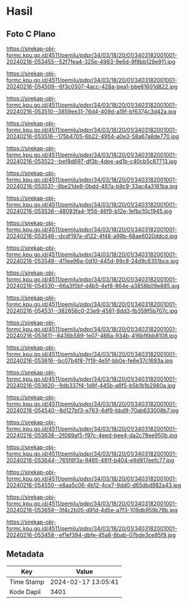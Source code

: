 # Hasil

## Foto C Plano

https://sirekap-obj-formc.kpu.go.id/4511/pemilu/pdpr/34/03/18/20/01/3403182001001-20240216-053455--52f7fea4-325e-4963-9e6d-9f8bb128e911.jpg

https://sirekap-obj-formc.kpu.go.id/4511/pemilu/pdpr/34/03/18/20/01/3403182001001-20240216-054509--6f3c0507-4acc-428a-bea1-bbe81601d822.jpg

https://sirekap-obj-formc.kpu.go.id/4511/pemilu/pdpr/34/03/18/20/01/3403182001001-20240216-053510--3859ee31-76d4-409d-a19f-bf6374c3d42a.jpg

https://sirekap-obj-formc.kpu.go.id/4511/pemilu/pdpr/34/03/18/20/01/3403182001001-20240216-053516--175b4705-6b22-4954-a0e3-58a67a8de770.jpg

https://sirekap-obj-formc.kpu.go.id/4511/pemilu/pdpr/34/03/18/20/01/3403182001001-20240216-053522--bef8d697-df3b-4dee-ad1b-c40cb5c87713.jpg

https://sirekap-obj-formc.kpu.go.id/4511/pemilu/pdpr/34/03/18/20/01/3403182001001-20240216-053531--8be21de8-0bdd-487a-b9c9-33ac4a3161ba.jpg

https://sirekap-obj-formc.kpu.go.id/4511/pemilu/pdpr/34/03/18/20/01/3403182001001-20240216-053536--48093fa4-1f56-46f9-b12e-1efbc10c1945.jpg

https://sirekap-obj-formc.kpu.go.id/4511/pemilu/pdpr/34/03/18/20/01/3403182001001-20240216-053546--dcdf197a-d122-4f48-a99b-68ae6020ddcd.jpg

https://sirekap-obj-formc.kpu.go.id/4511/pemilu/pdpr/34/03/18/20/01/3403182001001-20240216-053548--411ee96a-0d10-445d-99c8-24d9c6351bce.jpg

https://sirekap-obj-formc.kpu.go.id/4511/pemilu/pdpr/34/03/18/20/01/3403182001001-20240216-054530--66a3f0bf-d4b5-4ef8-864e-a3858b09e885.jpg

https://sirekap-obj-formc.kpu.go.id/4511/pemilu/pdpr/34/03/18/20/01/3403182001001-20240216-054531--382656c0-23e9-4581-8dd3-fb359f5b707c.jpg

https://sirekap-obj-formc.kpu.go.id/4511/pemilu/pdpr/34/03/18/20/01/3403182001001-20240216-053611--8436b589-1e07-466a-934b-416bf6bb8108.jpg

https://sirekap-obj-formc.kpu.go.id/4511/pemilu/pdpr/34/03/18/20/01/3403182001001-20240216-053616--bc07b4f8-7f19-4e5f-bb0e-fe6e37c1693a.jpg

https://sirekap-obj-formc.kpu.go.id/4511/pemilu/pdpr/34/03/18/20/01/3403182001001-20240216-053620--9db337f4-1d8f-445b-a6f5-b5b1b1b2980a.jpg

https://sirekap-obj-formc.kpu.go.id/4511/pemilu/pdpr/34/03/18/20/01/3403182001001-20240216-054540--8d127bf3-e763-4df9-bbd9-70ab633008b7.jpg

https://sirekap-obj-formc.kpu.go.id/4511/pemilu/pdpr/34/03/18/20/01/3403182001001-20240216-053638--2f089af5-f97c-4eed-bee4-da2c78ee950b.jpg

https://sirekap-obj-formc.kpu.go.id/4511/pemilu/pdpr/34/03/18/20/01/3403182001001-20240216-053644--765f8f3a-9465-481f-b404-e9d917eefc77.jpg

https://sirekap-obj-formc.kpu.go.id/4511/pemilu/pdpr/34/03/18/20/01/3403182001001-20240216-054550--e8aa5c06-4b12-4ce7-9dd0-d65dbd982a43.jpg

https://sirekap-obj-formc.kpu.go.id/4511/pemilu/pdpr/34/03/18/20/01/3403182001001-20240216-053659--3f4c2b05-d91d-4d5e-a7f3-109db959b78b.jpg

https://sirekap-obj-formc.kpu.go.id/4511/pemilu/pdpr/34/03/18/20/01/3403182001001-20240216-053458--ef1ef394-dbfe-45a8-8bab-07bde3ce85f9.jpg


## Metadata

| Key        | Value               |
| ---------- | ------------------- |
| Time Stamp | 2024-02-17 13:05:41 |
| Kode Dapil | 3401                |



